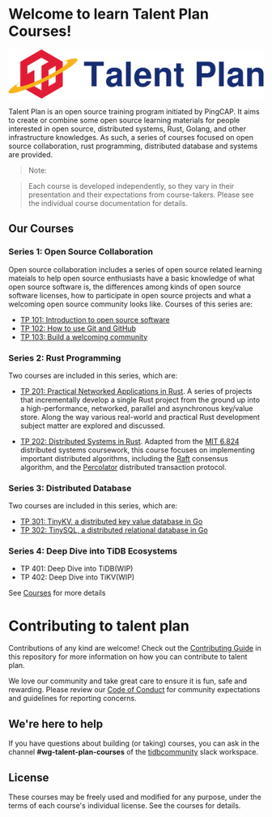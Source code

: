 # Welcome to learn Talent Plan Courses!

![Talent Plan Logo](media/talent-plan-logo.png)

Talent Plan is an open source training program initiated by PingCAP. It aims to create or combine some open source learning materials for people interested in open source, distributed systems, Rust, Golang, and other infrastructure knowledges. As such, a series of courses focused on open source collaboration, rust programming, distributed database and systems are provided.

> Note:

> Each course is developed independently, so they vary in their presentation and their expectations from course-takers. Please see the individual course documentation for details.

## Our Courses

### Series 1: Open Source Collaboration

Open source collaboration includes a series of open source related learning mateials to help open source enthusiasts have a basic knowledge of what open source software is, the differences among kinds of open source software licenses, how to participate in open source projects and what a welcoming open source community looks like. Courses of this series are:

- [TP 101: Introduction to open source software](courses/tp101-intro-to-oss.md)
- [TP 102: How to use Git and GitHub](courses/tp102-how-to-use-git-github.md)
- [TP 103: Build a welcoming community](courses/tp103-open-source-community.md)

### Series 2: Rust Programming

Two courses are included in this series, which are:

- [TP 201: Practical Networked Applications in Rust](rust/README.md). A series of projects that incrementally develop a single Rust project from the ground up into a high-performance, networked, parallel and asynchronous key/value store. Along the way various real-world and practical Rust development subject matter are explored and discussed.

- [TP 202: Distributed Systems in Rust](dss/README.md). Adapted from the [MIT 6.824](http://nil.csail.mit.edu/6.824/2017/index.html) distributed systems coursework, this course focuses on implementing important distributed algorithms, including the [Raft](https://raft.github.io/) consensus algorithm, and the [Percolator](https://storage.googleapis.com/pub-tools-public-publication-data/pdf/36726.pdf) distributed transaction protocol.

### Series 3: Distributed Database 

Two courses are included in this series, which are:

- [TP 301: TinyKV, a distributed key value database in Go](https://github.com/pingcap-incubator/tinykv) 
- [TP 302: TinySQL, a distributed relational database in Go](https://github.com/pingcap-incubator/tinysql)

### Series 4: Deep Dive into TiDB Ecosystems 

- TP 401: Deep Dive into TiDB(WIP)
- TP 402: Deep Dive into TiKV(WIP)


See [Courses](courses/README.md) for more details

# Contributing to talent plan

Contributions of any kind are welcome! Check out the [Contributing Guide](CONTRIBUTING.md) in this repository for more information on how you can contribute to talent plan. 

We love our community and take great care to ensure it is fun, safe and rewarding. Please review our [Code of Conduct](/CODE_OF_CONDUCT.md) for community expectations and guidelines for reporting concerns.


## We're here to help

If you have questions about building (or taking) courses, you can ask in the channel **#wg-talent-plan-courses** of the [tidbcommunity](https://pingcap.com/tidbslack/) slack workspace.

## License

These courses may be freely used and modified for any purpose, under the terms of each course's individual license. See the courses for details.
